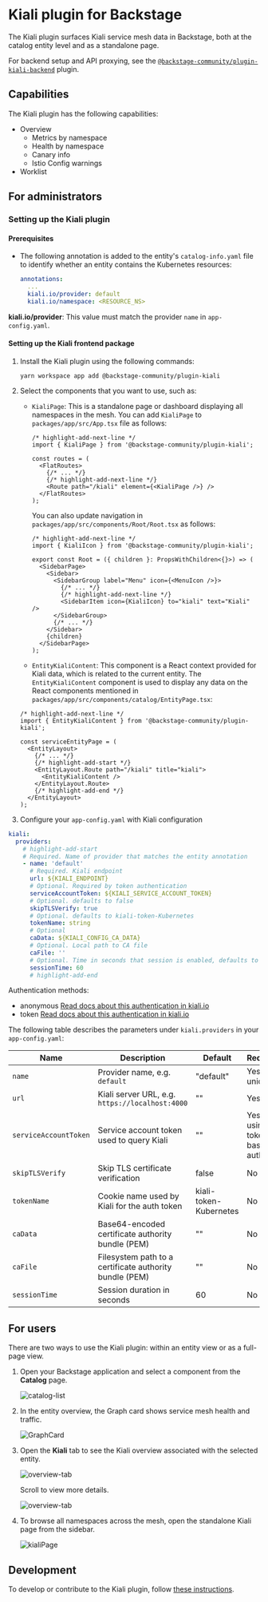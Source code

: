# Kiali plugin for Backstage

The Kiali plugin surfaces Kiali service mesh data in Backstage, both at the catalog entity level and as a standalone page.

For backend setup and API proxying, see the [`@backstage-community/plugin-kiali-backend`](https://github.com/backstage/community-plugins/tree/main/workspaces/kiali/plugins/kiali-backend) plugin.

## Capabilities

The Kiali plugin has the following capabilities:

- Overview
  - Metrics by namespace
  - Health by namespace
  - Canary info
  - Istio Config warnings
- Worklist

## For administrators

### Setting up the Kiali plugin

#### Prerequisites

- The following annotation is added to the entity's `catalog-info.yaml` file to identify whether an entity contains the Kubernetes resources:

  ```yaml
  annotations:
    ...
    kiali.io/provider: default
    kiali.io/namespace: <RESOURCE_NS>
  ```

**kiali.io/provider**: This value must match the provider `name` in `app-config.yaml`.

#### Setting up the Kiali frontend package

1. Install the Kiali plugin using the following commands:

   ```console
   yarn workspace app add @backstage-community/plugin-kiali
   ```

2. Select the components that you want to use, such as:

   - `KialiPage`: This is a standalone page or dashboard displaying all namespaces in the mesh. You can add `KialiPage` to `packages/app/src/App.tsx` file as follows:

     ```tsx title="packages/app/src/App.tsx"
     /* highlight-add-next-line */
     import { KialiPage } from '@backstage-community/plugin-kiali';

     const routes = (
       <FlatRoutes>
         {/* ... */}
         {/* highlight-add-next-line */}
         <Route path="/kiali" element={<KialiPage />} />
       </FlatRoutes>
     );
     ```

     You can also update navigation in `packages/app/src/components/Root/Root.tsx` as follows:

     ```tsx title="packages/app/src/components/Root/Root.tsx"
     /* highlight-add-next-line */
     import { KialiIcon } from '@backstage-community/plugin-kiali';

     export const Root = ({ children }: PropsWithChildren<{}>) => (
       <SidebarPage>
         <Sidebar>
           <SidebarGroup label="Menu" icon={<MenuIcon />}>
             {/* ... */}
             {/* highlight-add-next-line */}
             <SidebarItem icon={KialiIcon} to="kiali" text="Kiali" />
           </SidebarGroup>
           {/* ... */}
         </Sidebar>
         {children}
       </SidebarPage>
     );
     ```

   - `EntityKialiContent`: This component is a React context provided for Kiali data, which is related to the current entity. The `EntityKialiContent` component is used to display any data on the React components mentioned in `packages/app/src/components/catalog/EntityPage.tsx`:

   ```tsx title="packages/app/src/components/catalog/EntityPage.tsx"
   /* highlight-add-next-line */
   import { EntityKialiContent } from '@backstage-community/plugin-kiali';

   const serviceEntityPage = (
     <EntityLayout>
       {/* ... */}
       {/* highlight-add-start */}
       <EntityLayout.Route path="/kiali" title="kiali">
         <EntityKialiContent />
       </EntityLayout.Route>
       {/* highlight-add-end */}
     </EntityLayout>
   );
   ```

3. Configure your `app-config.yaml` with Kiali configuration

```yaml
kiali:
  providers:
    # highlight-add-start
    # Required. Name of provider that matches the entity annotation
    - name: 'default'
      # Required. Kiali endpoint
      url: ${KIALI_ENDPOINT}
      # Optional. Required by token authentication
      serviceAccountToken: ${KIALI_SERVICE_ACCOUNT_TOKEN}
      # Optional. defaults to false
      skipTLSVerify: true
      # Optional. defaults to kiali-token-Kubernetes
      tokenName: string
      # Optional
      caData: ${KIALI_CONFIG_CA_DATA}
      # Optional. Local path to CA file
      caFile: ''
      # Optional. Time in seconds that session is enabled, defaults to 1 minute.
      sessionTime: 60
      # highlight-add-end
```

Authentication methods:

- anonymous [Read docs about this authentication in kiali.io](https://kiali.io/docs/configuration/authentication/anonymous/)
- token [Read docs about this authentication in kiali.io](https://kiali.io/docs/configuration/authentication/token/)

The following table describes the parameters under `kiali.providers` in your `app-config.yaml`:

| Name                  | Description                                             | Default                | Required                       |
| --------------------- | ------------------------------------------------------- | ---------------------- | ------------------------------ |
| `name`                | Provider name, e.g. `default`                           | "default"              | Yes, unique                    |
| `url`                 | Kiali server URL, e.g. `https://localhost:4000`         | ""                     | Yes                            |
| `serviceAccountToken` | Service account token used to query Kiali               | ""                     | Yes, if using token-based auth |
| `skipTLSVerify`       | Skip TLS certificate verification                       | false                  | No                             |
| `tokenName`           | Cookie name used by Kiali for the auth token            | kiali-token-Kubernetes | No                             |
| `caData`              | Base64-encoded certificate authority bundle (PEM)       | ""                     | No                             |
| `caFile`              | Filesystem path to a certificate authority bundle (PEM) | ""                     | No                             |
| `sessionTime`         | Session duration in seconds                             | 60                     | No                             |

## For users

There are two ways to use the Kiali plugin: within an entity view or as a full-page view.

1. Open your Backstage application and select a component from the **Catalog** page.

   ![catalog-list](./images/EntityStep.png)

2. In the entity overview, the Graph card shows service mesh health and traffic.

   ![GraphCard](./images/GraphCard.png)

3. Open the **Kiali** tab to see the Kiali overview associated with the selected entity.

   ![overview-tab](./images/EntityView.png)

   Scroll to view more details.

   ![overview-tab](./images/EntityFullView.png)

4. To browse all namespaces across the mesh, open the standalone Kiali page from the sidebar.

   ![kialiPage](./images/KialiPage.png)

## Development

To develop or contribute to the Kiali plugin, follow [these instructions](https://github.com/backstage/community-plugins/blob/main/workspaces/kiali/DEVELOPMENT.md).
